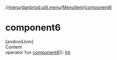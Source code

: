//[menu](../../index.md)/[danbroid.util.menu](../index.md)/[MenuItem](index.md)/[component6](component6.md)



# component6  
[androidJvm]  
Content  
operator fun [component6](component6.md)(): [Int](https://kotlinlang.org/api/latest/jvm/stdlib/kotlin/-int/index.html)  



